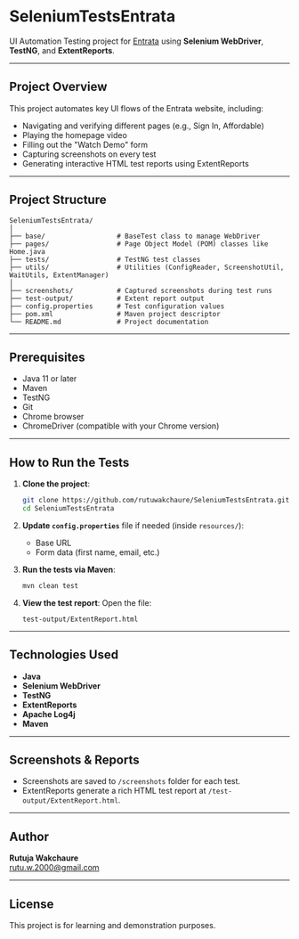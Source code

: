 # SeleniumTestsEntrata

UI Automation Testing project for [Entrata](https://www.entrata.com/) using **Selenium WebDriver**, **TestNG**, and **ExtentReports**.

---

## Project Overview

This project automates key UI flows of the Entrata website, including:
- Navigating and verifying different pages (e.g., Sign In, Affordable)
- Playing the homepage video
- Filling out the "Watch Demo" form
- Capturing screenshots on every test
- Generating interactive HTML test reports using ExtentReports

---

## Project Structure

```
SeleniumTestsEntrata/
│
├── base/                  # BaseTest class to manage WebDriver
├── pages/                 # Page Object Model (POM) classes like Home.java
├── tests/                 # TestNG test classes
├── utils/                 # Utilities (ConfigReader, ScreenshotUtil, WaitUtils, ExtentManager)
│
├── screenshots/           # Captured screenshots during test runs
├── test-output/           # Extent report output
├── config.properties      # Test configuration values
├── pom.xml                # Maven project descriptor
└── README.md              # Project documentation
```

---

## Prerequisites

- Java 11 or later
- Maven
- TestNG
- Git
- Chrome browser
- ChromeDriver (compatible with your Chrome version)

---

## How to Run the Tests

1. **Clone the project**:
   ```bash
   git clone https://github.com/rutuwakchaure/SeleniumTestsEntrata.git
   cd SeleniumTestsEntrata
   ```

2. **Update `config.properties`** file if needed (inside `resources/`):
   - Base URL
   - Form data (first name, email, etc.)

3. **Run the tests via Maven**:
   ```bash
   mvn clean test
   ```

4. **View the test report**:
   Open the file:
   ```
   test-output/ExtentReport.html
   ```

---

## Technologies Used

- **Java**
- **Selenium WebDriver**
- **TestNG**
- **ExtentReports**
- **Apache Log4j**
- **Maven**

---

## Screenshots & Reports

- Screenshots are saved to `/screenshots` folder for each test.
- ExtentReports generate a rich HTML test report at `/test-output/ExtentReport.html`.

---

## Author

**Rutuja Wakchaure**  
[rutu.w.2000@gmail.com](mailto:rutu.w.2000@gmail.com)

---

## License

This project is for learning and demonstration purposes.